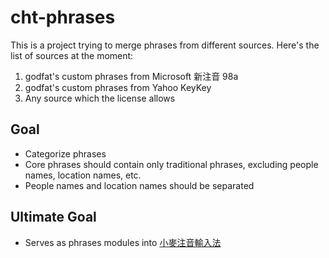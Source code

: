 # cht-phrases

This is a project trying to merge phrases from different sources.
Here's the list of sources at the moment:

1. godfat's custom phrases from Microsoft 新注音 98a
2. godfat's custom phrases from Yahoo KeyKey
3. Any source which the license allows

## Goal

* Categorize phrases
* Core phrases should contain only traditional phrases, excluding
  people names, location names, etc.
* People names and location names should be separated

## Ultimate Goal

* Serves as phrases modules into [小麥注音輸入法][]

[小麥注音輸入法]: https://github.com/mjhsieh/McBopomofo
